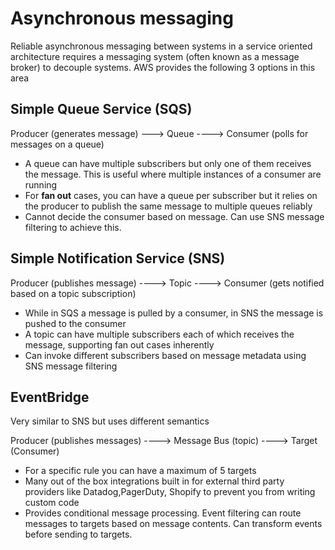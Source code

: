 # Asynchronous messaging

Reliable asynchronous messaging between systems in a service oriented architecture requires a messaging system (often known as a message broker) to decouple systems. AWS provides the following 3 options in this area

## Simple Queue Service (SQS)

Producer (generates message) ---> Queue ----> Consumer (polls for messages on a queue)

* A queue can have multiple subscribers but only one of them receives the message. This is useful where multiple instances of a consumer are running
* For **fan out** cases, you can have a queue per subscriber but it relies on the producer to publish the same message to multiple queues reliably
* Cannot decide the consumer based on message. Can use SNS message filtering to achieve this.

## Simple Notification Service (SNS)

Producer (publishes message) ----> Topic ----> Consumer (gets notified based on a topic subscription)

* While in SQS a message is pulled by a consumer, in SNS the message is pushed to the consumer
* A topic can have multiple subscribers each of which receives the message, supporting fan out cases inherently
* Can invoke different subscribers based on message metadata using SNS message filtering

## EventBridge

Very similar to SNS but uses different semantics

Producer (publishes messages) ----> Message Bus (topic) ----> Target (Consumer)

* For a specific rule you can have a maximum of 5 targets
* Many out of the box integrations built in for external third party providers like Datadog,PagerDuty, Shopify to prevent you from writing custom code
* Provides conditional message processing. Event filtering can route messages to targets based on message contents. Can transform events before sending to targets.
